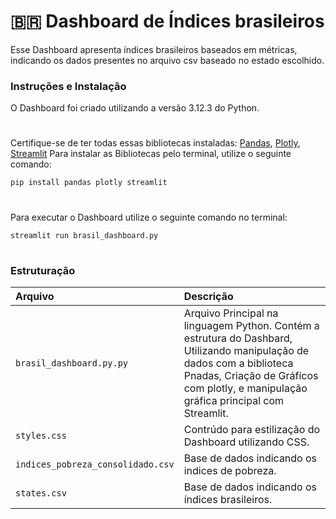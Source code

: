 # 🇧🇷 Dashboard de Índices brasileiros
Esse Dashboard apresenta índices brasileiros baseados em métricas, indicando os dados presentes no arquivo csv baseado no estado escolhido.

### Instruções e Instalação
O Dashboard foi criado utilizando a versão 3.12.3 do Python.
#
Certifique-se de ter todas essas bibliotecas instaladas:
[Pandas](https://pandas.pydata.org/), 
[Plotly](https://plotly.com/graphing-libraries/), 
[Streamlit](https://streamlit.io/)
Para instalar as Bibliotecas pelo terminal, utilize o seguinte comando:
```
pip install pandas plotly streamlit
```
#
Para executar o Dashboard utilize o seguinte comando no terminal:
```
streamlit run brasil_dashboard.py
```
#
### Estruturação
| Arquivo   | Descrição |
| :-------- | :------- |
| `brasil_dashboard.py.py`  | Arquivo Principal na linguagem Python. Contém a estrutura do Dashbard, Utilizando manipulação de dados com a biblioteca Pnadas, Criação de Gráficos com plotly, e manipulação gráfica principal com Streamlit.    |
| `styles.css` | Contrúdo para estilização do Dashboard utilizando CSS. |
| `indices_pobreza_consolidado.csv`   | Base de dados indicando os indices de pobreza.   |
| `states.csv`   | Base de dados indicando os índices brasileiros.   |

